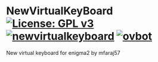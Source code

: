 NewVirtualKeyBoard [![License: GPL v3](https://img.shields.io/badge/License-GPLv3-blue.svg)](https://www.gnu.org/licenses/gpl-3.0) [![newvirtualkeyboard](https://github.com/OpenVisionE2/NewVirtualKeyBoard/actions/workflows/newvirtualkeyboard.yml/badge.svg)](https://github.com/OpenVisionE2/NewVirtualKeyBoard/actions/workflows/newvirtualkeyboard.yml) [![ovbot](https://github.com/OpenVisionE2/NewVirtualKeyBoard/actions/workflows/ovbot.yml/badge.svg)](https://github.com/OpenVisionE2/NewVirtualKeyBoard/actions/workflows/ovbot.yml)
==================

New virtual keyboard for enigma2 by mfaraj57
